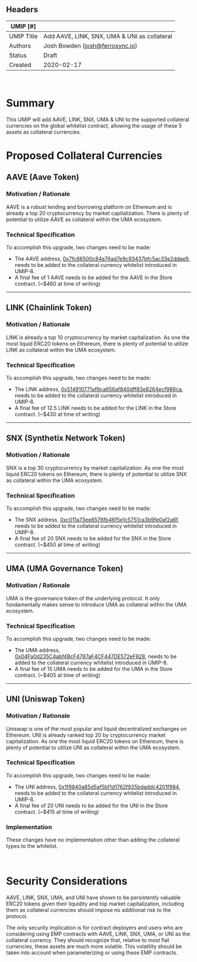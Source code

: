 ## Headers
| UMIP [#]   |   |
|------------|---|
| UMIP Title | Add AAVE, LINK, SNX, UMA & UNI as collateral |
| Authors    | Josh Bowden (josh@ferrosync.io)
| Status     | Draft |
| Created    | 2020-02-17 |
<br>

# Summary

This UMIP will add AAVE, LINK, SNX, UMA & UNI to the supported collateral currencies on the global whitelist contract, allowing the usage of these 5 assets as collateral currencies.


# Proposed Collateral Currencies

## AAVE (Aave Token)
### Motivation / Rationale

AAVE is a robust lending and borrowing platform on Ethereum and is already a top 20 cryptocurrency by market capitalization. There is plenty of potential to utilize AAVE as collateral within the UMA ecosystem.  

### Technical Specification
To accomplish this upgrade, two changes need to be made:

 * The AAVE address, [0x7fc66500c84a76ad7e9c93437bfc5ac33e2ddae9][aave], needs to be added to the collateral currency whitelist introduced in UMIP-8.
 * A final fee of 1 AAVE needs to be added for the AAVE in the Store contract. (~$460 at time of writing)

 [aave]: https://etherscan.io/token/0x7fc66500c84a76ad7e9c93437bfc5ac33e2ddae9

---

## LINK (Chainlink Token)
### Motivation / Rationale

LINK is already a top 10 cryptocurrency by market capitalization. As one the most liquid ERC20 tokens on Ethereum, there is plenty of potential to utilize LINK as collateral within the UMA ecosystem. 

### Technical Specification

To accomplish this upgrade, two changes need to be made:

 * The LINK address, [0x514910771af9ca656af840dff83e8264ecf986ca][link], needs to be added to the collateral currency whitelist introduced in UMIP-8.
 * A final fee of 12.5 LINK needs to be added for the LINK in the Store contract. (~$430 at time of writing)

 [link]: https://etherscan.io/token/0x514910771af9ca656af840dff83e8264ecf986ca

---

## SNX (Synthetix Network Token)
### Motivation / Rationale

SNX is a top 30 cryptocurrency by market capitalization. As one the most liquid ERC20 tokens on Ethereum, there is plenty of potential to utilize SNX as collateral within the UMA ecosystem. 

### Technical Specification

To accomplish this upgrade, two changes need to be made:
 * The SNX address, [0xc011a73ee8576fb46f5e1c5751ca3b9fe0af2a6f][snx], needs to be added to the collateral currency whitelist introduced in UMIP-8.
 * A final fee of 20 SNX needs to be added for the SNX in the Store contract. (~$450 at time of writing)

 [snx]: https://etherscan.io/token/0xc011a73ee8576fb46f5e1c5751ca3b9fe0af2a6f

---

## UMA (UMA Governance Token)
### Motivation / Rationale

UMA is the governance token of the underlying protocol. It only fundamentally makes sense to introduce UMA as collateral within the UMA ecosystem. 

### Technical Specification

To accomplish this upgrade, two changes need to be made:
 * The UMA address, [0x04Fa0d235C4abf4BcF4787aF4CF447DE572eF828][uma], needs to be added to the collateral currency whitelist introduced in UMIP-8.
 * A final fee of 15 UMA needs to be added for the UMA in the Store contract. (~$405 at time of writing)

 [uma]: https://etherscan.io/token/0x04Fa0d235C4abf4BcF4787aF4CF447DE572eF828


---

## UNI (Uniswap Token)

### Motivation / Rationale

Uniswap is one of the most popular and liquid decentralized exchanges on Ethereum. UNI is already ranked top 20 by cryptocurrency market capitalization. As one the most liquid ERC20 tokens on Ethereum, there is plenty of potential to utilize UNI as collateral within the UMA ecosystem. 

### Technical Specification

To accomplish this upgrade, two changes need to be made:
 * The UNI address, [0x1f9840a85d5af5bf1d1762f925bdaddc4201f984][uni], needs to be added to the collateral currency whitelist introduced in UMIP-8.
 * A final fee of 20 UNI needs to be added for the UNI in the Store contract. (~$415 at time of writing)

 [uni]: https://etherscan.io/token/0x1f9840a85d5af5bf1d1762f925bdaddc4201f984

### Implementation

These changes have no implementation other than adding the collateral types to the whitelist.

<br>

# Security Considerations
AAVE, LINK, SNX, UMA, and UNI have shown to be persistently valuable ERC20 tokens given their liquidity and top market capitalization, including them as collateral currencies should impose no additional risk to the protocol.

The only security implication is for contract deployers and users who are considering using EMP contracts with AAVE, LINK, SNX, UMA, or UNI as the collateral currency. They should recognize that, relative to most fiat currencies, these assets are much more volatile. This volatility should be taken into account when parameterizing or using these EMP contracts.
